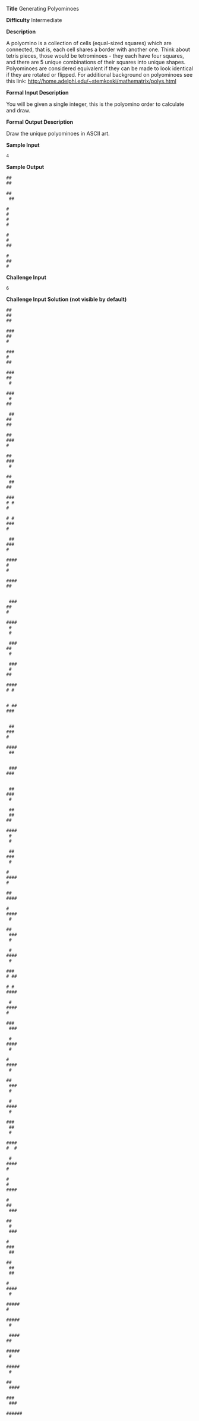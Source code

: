 **Title** Generating Polyominoes

**Difficulty** Intermediate

**Description**

A polyomino is a collection of cells (equal-sized squares) which are connected, that is, each cell shares a border with another one. Think about tetris pieces, those would be tetrominoes - they each have four squares, and there are 5 unique combinations of their squares into unique shapes. Polyominoes are considered equivalent if they can be made to look identical if they are rotated or flipped. For additional background on polyominoes see this link: http://home.adelphi.edu/~stemkoski/mathematrix/polys.html

**Formal Input Description**

You will be given a single integer, this is the polyomino order to calculate and draw.

**Formal Output Description**

Draw the unique polyominoes in ASCII art. 

**Sample Input**

    4

**Sample Output**

    ##
    ##

    ##
     ##
 
    #
    #
    #
    #

    #
    #
    ##

    #
    ##
    #

**Challenge Input**

    6

**Challenge Input Solution (not visible by default)**

    ##  
    ##  
    ##  
     
    ###  
    ##  
    #  
     
    ###  
    #  
    ##  
     
    ###  
    ##  
     #  
     
    ###  
     #  
    ##  
     
     ##  
    ##  
    ##  
     
    ##  
    ###  
    #  
     
    ##  
    ###  
     #  
     
    ##  
     ##  
    ##  
     
    ###  
    # #  
    #  
     
    # #  
    ###  
    #  
     
     ##  
    ###  
    #  
     
    ####  
    #  
    #  
     
    ####  
    ##  
     
     
     ###  
    ##  
    #  
     
    ####  
     #  
     #  
     
     ###  
    ##  
     #  
     
     ###  
     #  
    ##  
     
    ####  
    # #  
     
     
    # ##  
    ###  
     
     
     ##  
    ###  
    #  
     
    ####  
     ##  
     
     
     ###  
    ###  
     
     
     ##  
    ###  
     #  
     
     ##  
     ##  
    ##  
     
    ####  
     #  
     #  
     
     ##  
    ###  
     #  
     
    #  
    ####  
    #  
     
    ##  
    ####  
          
    #  
    ####  
     #  
     
    ##  
     ###  
     #  

     #  
    ####  
     #  

    ###  
    # ##  

    # #  
    ####  

     #  
    ####  
    #  

    ###  
     ###  

     #  
    ####  
     #  

    #  
    ####  
     #  

    ##  
     ###  
     #  

     #  
    ####  
     #  

    ###  
     ##  
     #  

    ####  
    #  #  

     #  
    ####  
    #  

    #  
    #  
    ####  

    #  
    ##  
     ###  

    ##  
     #  
     ###  

    #  
    ###  
     ##  

    ##  
     ##  
     ##  

    #  
    ####  
     #  

    ##### 
    #  

    ##### 
     #  

     #### 
    ##  

    ##### 
     #  

    ##### 
     #  

    ##  
     #### 

    ###  
     ### 

    ######

